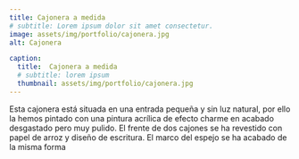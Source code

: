 ```yaml
---
title: Cajonera a medida
# subtitle: Lorem ipsum dolor sit amet consectetur.
image: assets/img/portfolio/cajonera.jpg
alt: Cajonera

caption:
  title:  Cajonera a medida
  # subtitle: lorem ipsum
  thumbnail: assets/img/portfolio/cajonera.jpg
---
```


Esta cajonera está situada en una entrada pequeña y sin luz natural, por ello la hemos pintado con una pintura acrílica de efecto charme en acabado desgastado pero muy pulido. El frente de dos cajones se ha revestido con papel de arroz y diseño de escritura. El marco del espejo se ha acabado de la misma forma
